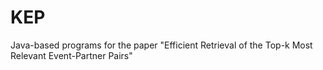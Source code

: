 # KEP
Java-based programs for the paper "Efficient Retrieval of the Top-k Most Relevant Event-Partner Pairs"
